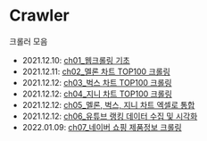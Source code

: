 # Crawler
크롤러 모음

- 2021.12.10: [ch01_웹크롤링 기초]()
- 2021.12.11: [ch02_멜론 차트 TOP100 크롤링]()
- 2021.12.12: [ch03_벅스 차트 TOP100 크롤링]()
- 2021.12.12: [ch04_지니 차트 TOP100 크롤링]()
- 2021.12.12: [ch05_멜론, 벅스, 지니 차트 엑셀로 통합]()
- 2021.12.12: [ch06_유튜브 랭킹 데이터 수집 및 시각화]()
- 2022.01.09: [ch07_네이버 쇼핑 제품정보 크롤링]()
